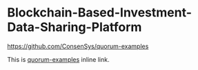 # Blockchain-Based-Investment-Data-Sharing-Platform

https://github.com/ConsenSys/quorum-examples

<p>This is <a href="https://github.com/ConsenSys/quorum-examples" title="Title">quorum-examples</a> inline link.</p>
